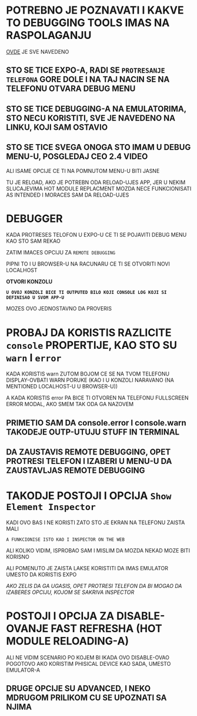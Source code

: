# POTREBNO JE POZNAVATI I KAKVE TO DEBUGGING TOOLS IMAS NA RASPOLAGANJU

[OVDE](https://kadikraman.github.io/react-native-v2/debugging) JE SVE NAVEDENO 

## STO SE TICE EXPO-A, RADI SE `PROTRESANJE TELEFONA` GORE DOLE I NA TAJ NACIN SE NA TELEFONU OTVARA DEBUG MENU

## STO SE TICE DEBUGGING-A NA EMULATORIMA, STO NECU KORISTITI, SVE JE NAVEDENO NA LINKU, KOJI SAM OSTAVIO

## STO SE TICE SVEGA ONOGA STO IMAM U DEBUG MENU-U, POSGLEDAJ CEO 2.4 VIDEO

ALI  ISAME OPCIJE CE TI NA POMNUTOM MENU-U BITI JASNE

TU JE RELOAD, AKO JE POTREBN ODA RELOAD-UJES APP, JER U NEKIM SLUCAJEVIMA HOT MODULE REPLACMENT MOZDA NECE FUNKCIONISATI AS INTENDED I MORACES SAM DA RELOAD-UJES

# DEBUGGER

KADA PROTRESES TELOFON U EXPO-U CE TI SE POJAVITI DEBUG MENU KAO STO SAM REKAO

ZATIM IMACES OPCIJU ZA `REMOTE DEBUGGING`

PIPNI TO I U BROWSER-U NA RACUNARU CE TI SE OTVORITI NOVI LOCALHOST

**OTVORI KONZOLU**

**`U OVOJ KONZOLI BICE TI OUTPUTED BILO KOJI CONSOLE LOG KOJI SI DEFINISAO U SVOM APP-U`**

MOZES OVO JEDNOSTAVNO DA PROVERIS

# PROBAJ DA KORISTIS RAZLICITE `console` PROPERTIJE, KAO STO SU `warn` I `error`

KADA KORISTIS warn ZUTOM BOJOM CE SE NA TVOM TELEFONU DISPLAY-OVBATI WARN PORUKE (KAO I U KONZOLI NARAVANO (NA MENTIONED LOCALHOST-U U BROWSER-U))

A KADA KORISTIS error PA BICE TI OTVOREN NA TELEFONU FULLSCREEN ERROR MODAL, AKO SMEM TAK ODA GA NAZOVEM

## PRIMETIO SAM DA console.error I console.warn TAKODEJE OUTP-UTUJU STUFF IN TERMINAL

## DA ZAUSTAVIS REMOTE DEBUGGING, OPET PROTRESI TELEFON I IZABERI U MENU-U DA ZAUSTAVLJAS REMOTE DEBUGGING

# TAKODJE POSTOJI I OPCIJA `Show Element Inspector`

KADI OVO BAS I NE KORISTI ZATO STO JE EKRAN NA TELEFONU ZAISTA MALI

`A FUNKCIONISE ISTO KAO I INSPECTOR ON THE WEB`

ALI KOLIKO VIDIM, ISPROBAO SAM I MISLIM DA MOZDA NEKAD MOZE BITI KORISNO

ALI POMENUTO JE ZAISTA LAKSE KORISTITI DA IMAS EMULATOR UMESTO DA KORISTIS EXPO

*AKO ZELIS DA GA UGASIS, OPET PROTRESI TELEFON DA BI MOGAO DA IZABERES OPCIJU, KOJOM SE SAKRIVA INSPECTOR*

# POSTOJI I OPCIJA ZA DISABLE-OVANJE FAST REFRESHA (HOT MODULE RELOADING-A)

ALI NE VIDIM SCENARIO PO KOJEM BI IKADA OVO DISABLE-OVAO POGOTOVO AKO KORISTIM PHISICAL DEVICE KAO SADA, UMESTO EMULATOR-A

## DRUGE OPCIJE SU ADVANCED, I NEKO MDRUGOM PRILIKOM CU SE UPOZNATI SA NJIMA